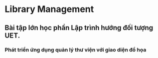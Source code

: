 # **Library Management**

## Bài tập lớn học phần Lập trình hướng đối tượng UET.

### Phát triển ứng dụng quản lý thư viện với giao diện đồ họa
